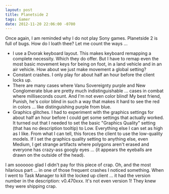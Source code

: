```yaml
---
layout: post
title: Planetside 2
tags: Gamer
date: 2012-11-20 22:06:00 -0700
---
```


Once again, I am reminded why I do not play Sony games.  Planetside 2 is full of bugs.  How do I loath thee?  Let me count the ways ...

* I use a Dvorak keyboard layout.  This makes keyboard remapping a complete necessity.  Which they do offer.  But I have to remap even the most basic movement keys for being on foot, in a land vehicle and in an air vehicle.  How about we just make movement a global setting?
* Constant crashes.  I only play for about half an hour before the client locks up.
* There are many cases where Vanu Sovereignty purple and New Conglomerate blue are pretty much indistinguishable ... cases in combat where milliseconds count.  And I'm not even color blind!  My best friend, Punish, he's color blind in such a way that makes it hard to see the red in colors ... like distinguishing purple from blue.
* Graphics glitches.  I had to experiment with the graphics settings for about half an hour before I could get some settings that actually worked.  It turned out that I needed to set the basic "Graphics Quality" setting (that has no description tooltip) to Low.  Everything else I can set as high as I like.  From what I can tell, this forces the client to use the low-quality models.  If I set the graphics quality setting to anything else, even Medium, I get strange artifacts where polygons aren't erased and everyone has crazy-ass googly eyes ... (it appears the eyeballs are drawn on the outside of the head).

I am soooooo glad I didn't pay for this piece of crap.  Oh, and the most hilarious part ... in one of those frequent crashes I noticed something.  When I went to Task Manager to kill the locked up client ... it had the version number in the description: v0.470xxx.  It's not even version 1!  They knew they were shipping crap.

